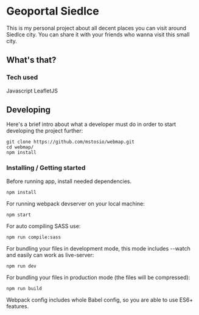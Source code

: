 # Geoportal Siedlce

This is my personal project about all decent places you can visit around Siedlce city. You can share it with your friends who wanna visit this small city.

## What's that?


### Tech used

Javascript
LeafletJS

## Developing

Here's a brief intro about what a developer must do in order to start developing
the project further:

```shell
git clone https://github.com/mstosio/webmap.git
cd webmap/
npm install
```

### Installing / Getting started

Before running app, install needed dependencies.

```
npm install 
```

For running webpack devserver on your local machine:

```
npm start
```

For auto compiling SASS use:

```
npm run compile:sass
```

For bundling your files in development mode, this mode includes --watch and easily can work as live-server:

```
npm run dev
```

For bundling your files in production mode (the files will be compressed):

```
npm run build
```



Webpack config includes whole Babel config, so you are able to use ES6+ features.
